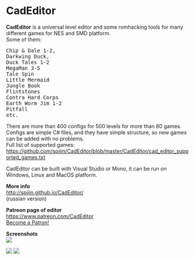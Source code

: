 # CadEditor
<b>CadEditor</b> is a universal level editor and some romhacking tools for many different games for NES and SMD platform.<br>
Some of them:
<pre>Chip &amp; Dale 1-2, 
Darkwing Duck,
Duck Tales 1-2
MegaMan 3-5
Tale Spin
Little Mermaid
Jungle Book
Flintstones
Contra Hard Corps
Earth Worm Jim 1-2
Pitfall
etc.</pre>
There are more than 400 configs for 500 levels for more than 80 games.<br>
Configs are simple C# files, and they have simple structure, so new games can be added with no problems.<br>
Full list of supported games:<br>
https://github.com/spiiin/CadEditor/blob/master/CadEditor/cad_editor_supported_games.txt

CadEditor can be built with Visual Studio or Mono, it can be run on Windows, Linux and MacOS platform.

<b>More info</b><br>
http://spiiin.github.io/CadEditor/<br>
(russian version)<br>

<b>Patreon page of editor</b><br>
https://www.patreon.com/CadEditor<br>
<a href="https://www.patreon.com/bePatron?u=3158003" data-patreon-widget-type="become-patron-button">Become a Patron!</a>

<b>Screenshots</b><br>
<img src="http://spiiin.github.io/CadEditor/images/tut1_cad_editor_main.png"/>

<img src="https://user-images.githubusercontent.com/1622049/29832521-2a975efa-8cf1-11e7-8b98-46acef1ce36f.png"/>

<img src="https://raw.githubusercontent.com/spiiin/CadEditor/master/docs/images/cad_editor_mac.png" />
